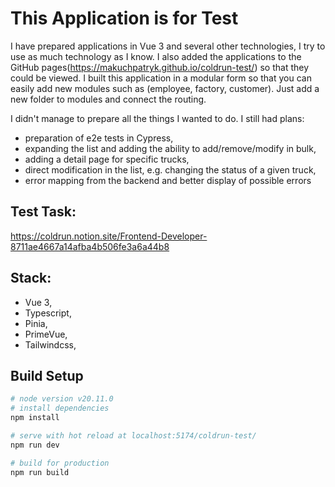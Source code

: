 # This Application is for Test

I have prepared applications in Vue 3 and several other technologies, I try to use as much technology as I know. I also added the applications to the GitHub pages(https://makuchpatryk.github.io/coldrun-test/) so that they could be viewed.
I built this application in a modular form so that you can easily add new modules such as (employee, factory, customer). Just add a new folder to modules and connect the routing.

I didn't manage to prepare all the things I wanted to do. I still had plans:

- preparation of e2e tests in Cypress,
- expanding the list and adding the ability to add/remove/modify in bulk,
- adding a detail page for specific trucks,
- direct modification in the list, e.g. changing the status of a given truck,
- error mapping from the backend and better display of possible errors

## Test Task:

https://coldrun.notion.site/Frontend-Developer-8711ae4667a14afba4b506fe3a6a44b8

## Stack:

- Vue 3,
- Typescript,
- Pinia,
- PrimeVue,
- Tailwindcss,

## Build Setup

```bash
# node version v20.11.0
# install dependencies
npm install

# serve with hot reload at localhost:5174/coldrun-test/
npm run dev

# build for production
npm run build
```
